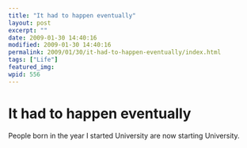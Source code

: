 ```yaml
---
title: "It had to happen eventually"
layout: post
excerpt: ""
date: 2009-01-30 14:40:16
modified: 2009-01-30 14:40:16
permalink: 2009/01/30/it-had-to-happen-eventually/index.html
tags: ["Life"]
featured_img: 
wpid: 556
---
```


# It had to happen eventually

People born in the year I started University are now starting University.